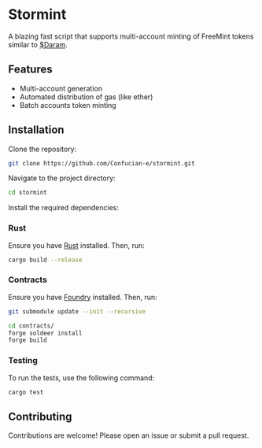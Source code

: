 # Stormint

A blazing fast script that supports multi-account minting of FreeMint tokens similar to [$Daram](https://x.com/daram010).

## Features

- Multi-account generation
- Automated distribution of gas (like ether)
- Batch accounts token minting

## Installation

Clone the repository:

```bash
git clone https://github.com/Confucian-e/stormint.git
```

Navigate to the project directory:

```bash
cd stormint
```

Install the required dependencies:

### Rust

Ensure you have [Rust](https://www.rust-lang.org/tools/install) installed. Then, run:

```bash
cargo build --release
```

### Contracts

Ensure you have [Foundry](https://getfoundry.sh/) installed. Then, run:

```bash
git submodule update --init --recursive

cd contracts/
forge soldeer install
forge build
```

### Testing

To run the tests, use the following command:

```bash
cargo test
```

## Contributing

Contributions are welcome! Please open an issue or submit a pull request.
